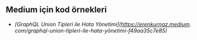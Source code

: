 ## Medium için kod örnekleri

* *[GraphQL Union Tipleri ile Hata Yönetimi](https://erenkurnaz.medium.
com/graphql-union-tipleri-ile-hata-yönetimi-f49aa35c7e85)*
